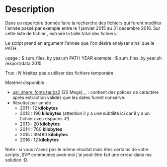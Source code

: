 # Description

Dans un répertoire donnée faire la recherche des fichiers qui furent modifier l'année passé par exemple entre le 1 janvier 2015 au 31 décembre 2016.
Sur cette liste de fichier , extraire la taille total des fichiers. 

Le script prend en argument l'année que l'on désire analyser ainsi que le PATH .

usage : 
        $ sum\_files\_by\_year.sh  PATH   YEAR 
exemple : 
        $ sum\_files\_by\_year.sh  /export/data 2015

Truc  : N'hésitez pas a utiliser des fichiers temporaire 


Matériel  disponible : 

* [usr_share_fonts.tar.bz2](./usr_share_fonts.tar.bz2) (22 Megs)__ : contient des polices de caractère après extraction validez que les dates furent conservé.
* Résultat par année : 
    * 2011 : 12 __kilobytes__
    * 2012 : 196 __kilobytes__ (attention il y a une subtilité ici car il y a un fichier avec espaces :P)
    * 2013 : 20 __kilobytes__
    * 2014 : 760 __kilobytes__
    * 2015 : 39480 __kilobytes__
    * 2016 : 12 __kilobytes__

Note : si vous n'avez pas le même résultat mais êtes certains de votre scripts ,SVP communiez avoir moi j'ai peut-être fait une erreur dans ma solution :D.


